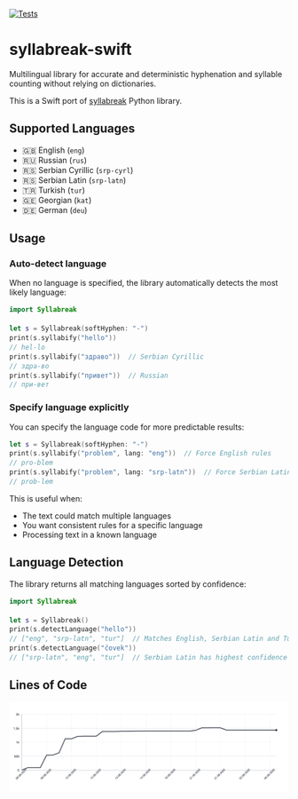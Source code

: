 [![Tests](https://github.com/apakabarfm/syllabreak-swift/actions/workflows/tests.yml/badge.svg)](https://github.com/apakabarfm/syllabreak-swift/actions/workflows/tests.yml)
# syllabreak-swift

Multilingual library for accurate and deterministic hyphenation and syllable counting without relying on dictionaries.

This is a Swift port of [syllabreak](https://github.com/apakabarfm/syllabreak-python) Python library.

## Supported Languages

- 🇬🇧 English (`eng`)
- 🇷🇺 Russian (`rus`)
- 🇷🇸 Serbian Cyrillic (`srp-cyrl`)
- 🇷🇸 Serbian Latin (`srp-latn`)
- 🇹🇷 Turkish (`tur`)
- 🇬🇪 Georgian (`kat`)
- 🇩🇪 German (`deu`)

## Usage

### Auto-detect language

When no language is specified, the library automatically detects the most likely language:

```swift
import Syllabreak

let s = Syllabreak(softHyphen: "-")
print(s.syllabify("hello"))
// hel-lo
print(s.syllabify("здраво"))  // Serbian Cyrillic
// здра-во
print(s.syllabify("привет"))  // Russian
// при-вет
```

### Specify language explicitly

You can specify the language code for more predictable results:

```swift
let s = Syllabreak(softHyphen: "-")
print(s.syllabify("problem", lang: "eng"))  // Force English rules
// pro-blem
print(s.syllabify("problem", lang: "srp-latn"))  // Force Serbian Latin rules
// prob-lem
```

This is useful when:
- The text could match multiple languages
- You want consistent rules for a specific language
- Processing text in a known language

## Language Detection

The library returns all matching languages sorted by confidence:

```swift
import Syllabreak

let s = Syllabreak()
print(s.detectLanguage("hello"))
// ["eng", "srp-latn", "tur"]  // Matches English, Serbian Latin and Turkish
print(s.detectLanguage("čovek"))
// ["srp-latn", "eng", "tur"]  // Serbian Latin has highest confidence due to č
```

## Lines of Code

<picture>
  <source media="(prefers-color-scheme: dark)" srcset=".github/loc-history-dark.svg">
  <source media="(prefers-color-scheme: light)" srcset=".github/loc-history-light.svg">
  <img alt="Lines of Code graph" src=".github/loc-history-light.svg">
</picture>
